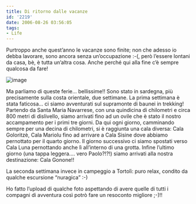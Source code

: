 ```yaml
---
title: Di ritorno dalle vacanze
id: '2219'
date: 2006-08-26 03:56:05
tags:
- Life
---
```


Purtroppo anche quest’anno le vacanze sono finite; non che adesso io debba lavorare, sono ancora senza un’occupazione :-(, però l’essere lontani da casa, bè, è tutta un’altra cosa. Anche perché qui alla fine c’è sempre qualcosa da fare!

![image](/images/2021/08/sardegna-121.jpg)

Ma parliamo di queste ferie… bellissime!! Sono stato in sardegna, più precisamente sulla costa orientale, due settimane. La prima settimana è stata faticosa… ci siamo avventurati sul supramonte di baunei in trekking! Partendo da Santa Maria Navarrese, con una quindicina di chilometri e circa 800 metri di dislivello, siamo arrivati fino ad un ovile che è stato il nostro accampamento per i primi tre giorni. Da qui ogni giorno, camminando sempre per una decina di chilometri, si è raggiunta una cala diversa: Cala Goloritzè, Cala Mariolu fino ad arrivare a Cala Sisine dove abbiamo pernottato per il quarto giorno. Il giorno successivo ci siamo spostati verso Cala Luna pernottando anche lì all’interno di una grotta. Infine l’ultimo giorno (una tappa leggera…. vero Paolo?!?!) siamo arrivati alla nostra destinazione: Cala Gonone!!

La seconda settimana invece in campeggio a Tortolì: puro relax, condito da qualche escursione “nuragica” :-)

Ho fatto l’upload di qualche foto aspettando di avere quelle di tutti i compagni di avventura così potrò fare un resoconto migliore ;-)!!